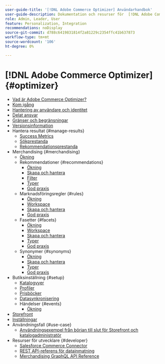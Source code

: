 ```yaml
---
user-guide-title: '[!DNL Adobe Commerce Optimizer] Användarhandbok'
user-guide-description: Dokumentation och resurser för  [!DNL Adobe Commerce Optimizer].
role: Admin, Leader, User
feature: Personalization, Integration
recommendations: noDisplay
source-git-commit: d788c6419831814f2a81229c2354ffc41b637873
workflow-type: tm+mt
source-wordcount: '106'
ht-degree: 0%

---
```


# [!DNL Adobe Commerce Optimizer] {#optimizer}

- [Vad är Adobe Commerce Optimizer?](overview.md)
- [Kom igång](get-started.md)
- [Hantering av användare och identitet](user-management.md)
- [Delat ansvar](shared-responsibility.md)
- [Gränser och begränsningar](boundaries-limits.md)
- [Versionsinformation](release-notes.md)
- Hantera resultat {#manage-results}
   - [Success Metrics](./manage-results/success-metrics.md)
   - [Sökprestanda](./manage-results/search-performance.md)
   - [Rekommendationsprestanda](./manage-results/recommendation-performance.md)
- Merchandising {#merchandising}
   - [Ökning](./merchandising/overview.md)
   - Rekommendationer {#recommendations}
      - [Ökning](./merchandising/recommendations/overview.md)
      - [Skapa och hantera](./merchandising/recommendations/create.md)
      - [Filter](./merchandising/recommendations/filters.md)
      - [Typer](./merchandising/recommendations/types.md)
      - [God praxis](./merchandising/recommendations/best-practice.md)
   - Marknadsföringsregler {#rules}
      - [Ökning](./merchandising/rules/overview.md)
      - [Workspace](./merchandising/rules/workspace.md)
      - [Skapa och hantera](./merchandising/rules/add.md)
      - [God praxis](./merchandising/rules/best-practice.md)
   - Fasetter {#facets}
      - [Ökning](./merchandising/facets/overview.md)
      - [Workspace](./merchandising/facets/workspace.md)
      - [Skapa och hantera](./merchandising/facets/add.md)
      - [Typer](./merchandising/facets/type.md)
      - [God praxis](./merchandising/facets/best-practice.md)
   - Synonymer {#synonyms}
      - [Ökning](./merchandising/synonyms/overview.md)
      - [Skapa och hantera](./merchandising/synonyms/add.md)
      - [Typer](./merchandising/synonyms/type.md)
      - [God praxis](./merchandising/synonyms/best-practice.md)
- Butiksinställning {#setup}
   - [Katalogvyer](./setup/catalog-view.md)
   - [Profiler](./setup/policies.md)
   - [Prisböcker](./setup/pricebooks.md)
   - [Datasynkronisering](./setup/data-sync.md)
   - Händelser {#events}
      - [Ökning](./setup/events/overview.md)
- [Storefront](storefront.md)
- [Inställningar](settings.md)
- Användningsfall {#use-case}
   - [Användningsexempel från början till slut för Storefront och katalogadministratör](./use-case/admin-use-case.md)
- Resurser för utvecklare {#developer}
   - [Salesforce Commerce Connector](./developer/salesforce-connector.md)
   - [REST API-referens för datainmatning](https://developer.adobe.com/commerce/services/reference/rest/)
   - [Merchandising GraphQL API Reference](https://developer.adobe.com/commerce/services/reference/graphql/)
